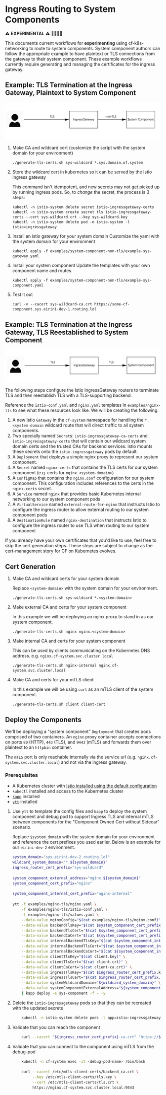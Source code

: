 # Ingress Routing to System Components

⚠ **EXPERIMENTAL** ⚠ 👷🏽‍♀️🚧

This documents current workflows for **experimenting** using cf-k8s-networking to route to system components. System component authors can follow the appropriate example to have plaintext or TLS connections from the gateway to their system component. These example workflows currently require generating and managing the certificates for the ingress gateway.

## Example: TLS Termination at the Ingress Gateway, Plaintext to System Component
![Routing to System Components Diagram with plaintext between ingress router and system component](../assets/ingress-to-sys-non-tls.jpg)

1. Make CA and wildcard cert
    (customize the script with the system domain for your environment)
    ```
    ./generate-tls-certs.sh sys-wildcard *.sys.domain.of.system
    ```

2. Store the wildcard cert in kubernetes so it can be served by the Istio ingress gateway

    This command isn't idempotent, and new secrets may not get picked up by running ingress pods.
    So, to *change* the secret, the process is 3 steps:

    ```
    kubectl -n istio-system delete secret istio-ingressgateway-certs
    kubectl -n istio-system create secret tls istio-ingressgateway-certs --cert sys-wildcard.crt --key sys-wildcard.key
    kubectl -n istio-system delete pod -n istio-system -l istio=ingressgateway
    ```


3. Install an istio gateway for your system domain
   Customize the yaml with the system domain for your environment

    ```
    kubectl apply -f examples/system-component-non-tls/example-sys-gateway.yaml
    ```

4. Install your system component
   Update the templates with your own component name and routes.

    ```
    kubectl apply -f examples/system-component-non-tls/example-sys-component.yaml
    ```

5. Test it out
    ```
    curl -v --cacert sys-wildcard-ca.crt https://some-cf-component.sys.eirini-dev-1.routing.lol
    ```

## Example: TLS Termination at the Ingress Gateway, TLS Reestablished to System Component
![Routing to System Components Diagram with TLS between ingress router and system component](../assets/ingress-to-sys-tls.jpg)

The following steps configure the Istio IngressGateway routers to terminate TLS and then reestablish TLS with a TLS-supporting backend.

Reference the `istio-conf.yaml` and `nginx.yaml` templates in `examples/nginx-tls` to see what these resources look like. We will be creating the following:

1. A new Istio `Gateway` in the `cf-system` namespace for handling the `*.<system-domain` wildcard route that will direct traffic to all system components.
1. Two specially named `Secret`s: `istio-ingressgateway-ca-certs` and `istio-ingressgateway-certs` that will contain our wildcard system domain certs and the trusted CAs for backend services. Istio mounts these secrets onto the `istio-ingressgateway` pods by default.
1. A `Deployment` that deploys a simple nginx proxy to represent our system component.
1. A `Secret` named `nginx-certs` that contains the TLS certs for our system component (e.g. certs for `nginx.<system-domain>`)
1. A `ConfigMap` that contains the `nginx.conf` configuration for our system component. This configuration includes references to the certs in the `nginx-certs` secret.
1. A `Service` named `nginx` that provides basic Kubernetes internal networking to our system component pods
1. A `VirtualService` named `external-route-for-nginx` that instructs Istio to configure the ingress router to allow external routing to our system component pods
1. A `DestinationRule` named `nginx-destination` that instructs Istio to configure the ingress router to use TLS when routing to our system component

If you already have your own certificates that you'd like to use, feel free to skip the cert generation steps.
These steps are subject to change as the cert-management story for CF on Kubernetes evolves.

## Cert Generation

1. Make CA and wildcard certs for your system domain

    Replace `<system-domain>` with the system domain for your environment.
    
    ```
    ./generate-tls-certs.sh sys-wildcard *.<system-domain>
    ```

 1. Make external CA and certs for your system component
 
     In this example we will be deploying an nginx proxy to stand in as our system component.
     
     ```
     ./generate-tls-certs.sh nginx nginx.<system-domain>
     ```
    
  1. Make internal CA and certs for your system component
   
       This can be used by clients communicating on the Kubernetes DNS address. e.g. `nginx.cf-system.svc.cluster.local`
       
       ```
       ./generate-tls-certs.sh nginx-internal nginx.cf-system.svc.cluster.local
       ```
    
  1. Make CA and certs for your mTLS client
   
       In this example we will be using `curl` as an mTLS client of the system component.
       
       ```
       ./generate-tls-certs.sh client client-cert
       ```

## Deploy the Components

We'll be deploying a "system component" `Deployment` that creates pods comprised of two containers.
An `nginx` proxy container accepts connections on ports `80` (HTTP), `443` (TLS), and `9443` (mTLS) and forwards them over plaintext to an `httpbin` container.

The `mTLS` port is only reachable internally via the service url (e.g. `nginx.cf-system.svc.cluster.local`) and not via the ingress gateway.

### Prerequisites
- A Kubernetes cluster with [Istio installed using the default configuration](https://istio.io/docs/setup/install/helm/)
- `kubectl` installed and access to the Kubernetes cluster
- [`kapp`](https://get-kapp.io/) installed
- [`ytt`](https://get-ytt.io/) installed

1. Use `ytt` to template the config files and `kapp` to deploy the system component and debug pod to support Ingress TLS and internal mTLS between components for the "Component Owned Cert without Sidecar" scenario.

    Replace `$system_domain` with the system domain for your environment and reference the cert prefixes you used earlier.
    Below is an example for our `eirini-dev-2` environment.

    ```bash
    system_domain="sys.eirini-dev-2.routing.lol"
    wildcard_system_domain="*.${system_domain}"
    ingress_router_cert_prefix="sys-wildcard"
   
    system_component_external_address="nginx.${system_domain}"
    system_component_cert_prefix="nginx"
    
    system_component_internal_cert_prefix="nginx-internal"

    ytt -f examples/nginx-tls/nginx.yaml \
        -f examples/nginx-tls/istio-conf.yaml \
        -f examples/nginx-tls/values.yaml \
        --data-value nginxConfig="$(cat examples/nginx-tls/nginx.conf)" \
        --data-value backendTlsKey="$(cat $system_component_cert_prefix.key)" \
        --data-value backendTlsCert="$(cat $system_component_cert_prefix.crt)" \
        --data-value backendCaCert="$(cat ${system_component_cert_prefix}-ca.crt)" \
        --data-value internalBackendTlsKey="$(cat $system_component_internal_cert_prefix.key)" \
        --data-value internalBackendTlsCert="$(cat $system_component_internal_cert_prefix.crt)" \
        --data-value internalBackendCaCert="$(cat ${system_component_internal_cert_prefix}-ca.crt)" \
        --data-value clientTlsKey="$(cat client.key)" \
        --data-value clientTlsCert="$(cat client.crt)" \
        --data-value clientCaCert="$(cat client-ca.crt)" \
        --data-value ingressTlsKey="$(cat $ingress_router_cert_prefix.key)" \
        --data-value ingressTlsCert="$(cat $ingress_router_cert_prefix.crt)" \
        --data-value systemWildcardDomain="${wildcard_system_domain}" \
        --data-value systemComponentExternalAddress="${system_component_external_address}" \
        | kapp deploy -a sys-component -f - -y
    ```

1. Delete the `istio-ingressgateway` pods so that they can be recreated with the updated secrets

    ```bash
        kubectl -n istio-system delete pods -l app=istio-ingressgateway
    ```

1. Validate that you can reach the component

    ```bash
        curl --cacert "${ingress_router_cert_prefix}-ca.crt" "https://${system_component_external_address}"
    ```

1. Validate that you can connect to the component using mTLS from the debug-pod

    ```bash
        kubectl -n cf-system exec -it <debug-pod-name> /bin/bash

        curl --cacert /etc/mtls-client-certs/backend_ca.crt \
             --key /etc/mtls-client-certs/tls.key \
             --cert /etc/mtls-client-certs/tls.crt \
             https://nginx.cf-system.svc.cluster.local:9443
    ```
